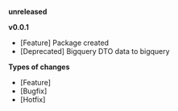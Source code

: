 
**unreleased**

**v0.0.1**
- [Feature] Package created
- [Deprecated] Bigquery DTO data to bigquery

**Types of changes**
- [Feature]
- [Bugfix]
- [Hotfix]